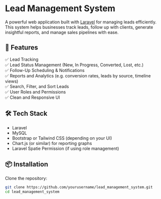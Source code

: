 # Lead Management System

A powerful web application built with [Laravel](https://laravel.com/) for managing leads efficiently. This system helps businesses track leads, follow up with clients, generate insightful reports, and manage sales pipelines with ease.

## 🚀 Features

✅ Lead Tracking  
✅ Lead Status Management (New, In Progress, Converted, Lost, etc.)  
✅ Follow-Up Scheduling & Notifications  
✅ Reports and Analytics (e.g. conversion rates, leads by source, timeline views)  
✅ Search, Filter, and Sort Leads  
✅ User Roles and Permissions  
✅ Clean and Responsive UI

## 🛠 Tech Stack

- Laravel
- MySQL 
- Bootstrap or Tailwind CSS (depending on your UI)
- Chart.js (or similar) for reporting graphs
- Laravel Spatie Permission (if using role management)

## 📦 Installation

Clone the repository:

```bash
git clone https://github.com/yourusername/lead_management_system.git
cd lead_management_system
